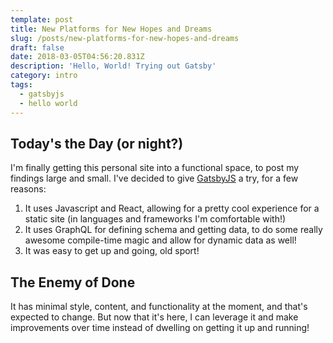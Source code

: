 ```yaml
---
template: post
title: New Platforms for New Hopes and Dreams
slug: /posts/new-platforms-for-new-hopes-and-dreams
draft: false
date: 2018-03-05T04:56:20.831Z
description: 'Hello, World! Trying out Gatsby'
category: intro
tags:
  - gatsbyjs
  - hello world
---
```

## Today's the Day (or night?)

I'm finally getting this personal site into a functional space, to post my findings large and small. I've decided to give [GatsbyJS](https://www.gatsbyjs.org/) a try, for a few reasons:

1. It uses Javascript and React, allowing for a pretty cool experience for a static site (in languages and frameworks I'm comfortable with!)
2. It uses GraphQL for defining schema and getting data, to do some really awesome compile-time magic and allow for dynamic data as well!
3. It was easy to get up and going, old sport!

## The Enemy of Done

It has minimal style, content, and functionality at the moment, and that's expected to change. But now that it's here, I can leverage it and make improvements over time instead of dwelling on getting it up and running!

